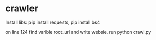 # crawler

Install libs:
  pip install requests,
  pip install bs4

on line 124 find varible root_url and write websie.
run python crawl.py
